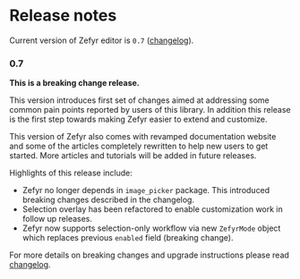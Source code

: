 # Release notes

Current version of Zefyr editor is `0.7` ([changelog](packages/zefyr/CHANGELOG.md)).

### 0.7

__This is a breaking change release.__

This version introduces first set of changes aimed at addressing some
common pain points reported by users of this library. In addition this release
is the first step towards making Zefyr easier to extend and customize.

This version of Zefyr also comes with revamped documentation website and
some of the articles completely rewritten to help new users to get started. More
articles and tutorials will be added in future releases.

Highlights of this release include:

* Zefyr no longer depends in `image_picker` package. This introduced breaking
  changes described in the changelog.
* Selection overlay has been refactored to enable customization work in
  follow up releases.
* Zefyr now supports selection-only workflow via new `ZefyrMode` object which
  replaces previous `enabled` field (breaking change).

For more details on breaking changes and upgrade instructions please read
[changelog](packages/zefyr/CHANGELOG.md).
